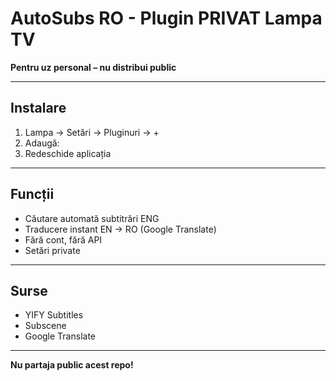 # AutoSubs RO - Plugin PRIVAT Lampa TV

**Pentru uz personal – nu distribui public**

---

## Instalare

1. Lampa → Setări → Pluginuri → +
2. Adaugă:
3. Redeschide aplicația

---

## Funcții

- Căutare automată subtitrări ENG
- Traducere instant EN → RO (Google Translate)
- Fără cont, fără API
- Setări private

---

## Surse

- YIFY Subtitles
- Subscene
- Google Translate

---

**Nu partaja public acest repo!**

